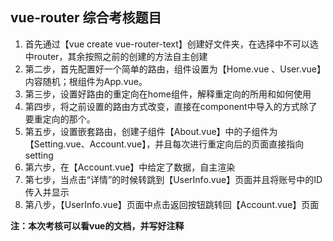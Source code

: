 ## vue-router 综合考核题目

1. 首先通过【vue create vue-router-text】创建好文件夹，在选择中不可以选中router，其余按照之前的创建的方法自主创建
2. 第二步，首先配置好一个简单的路由，组件设置为【Home.vue 、User.vue】内容随机；根组件为App.vue。
3. 第三步，设置好路由的重定向在home组件，解释重定向的所用和如何使用
4. 第四步，将之前设置的路由方式改变，直接在component中导入的方式除了要重定向的那个。
5. 第五步，设置嵌套路由，创建子组件【About.vue】中的子组件为【Setting.vue、Account.vue】，并且每次进行重定向后的页面直接指向setting
6. 第六步，在【Account.vue】中给定了数据，自主渲染
7. 第七步，当点击“详情”的时候转跳到【UserInfo.vue】页面并且将账号中的ID传入并显示
8. 第八步，【UserInfo.vue】页面中点击返回按钮跳转回【Account.vue】页面

**注：本次考核可以看vue的文档，并写好注释**



